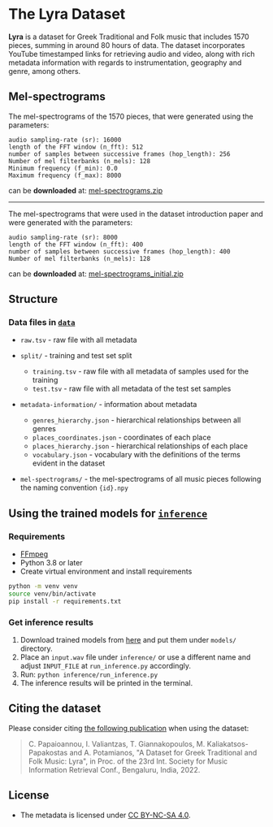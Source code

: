 # The Lyra Dataset

**Lyra** is a dataset for Greek Traditional and Folk music that includes 1570 pieces, summing in around 80 hours of data. The dataset incorporates YouTube timestamped links for retrieving audio and video, along with rich metadata information with regards to instrumentation, geography and genre, among others.

## Mel-spectrograms

The mel-spectrograms of the 1570 pieces, that were generated using the parameters:
```
audio sampling-rate (sr): 16000
length of the FFT window (n_fft): 512
number of samples between successive frames (hop_length): 256
Number of mel filterbanks (n_mels): 128
Minimum frequency (f_min): 0.0
Maximum frequency (f_max): 8000
```
can be **downloaded** at: [mel-spectrograms.zip](https://drive.google.com/file/d/1xMQIbi7Rkugr0gwtitIDSf2yQHbb-L4v/view?usp=sharing)

---

The mel-spectrograms that were used in the dataset introduction paper and were generated with the parameters:
```
audio sampling-rate (sr): 8000
length of the FFT window (n_fft): 400
number of samples between successive frames (hop_length): 400
Number of mel filterbanks (n_mels): 128
```
can be **downloaded** at: [mel-spectrograms_initial.zip](https://drive.google.com/file/d/10SH2gfYSf_qUVPUHA3O1lgq4C24k38I0/view?usp=sharing)


## Structure

### Data files in [`data`](data)

- `raw.tsv` - raw file with all metadata

- `split/` - training and test set split
    - `training.tsv` - raw file with all metadata of samples used for the training
    - `test.tsv` - raw file with all metadata of the test set samples

- `metadata-information/` - information about metadata
    - `genres_hierarchy.json` - hierarchical relationships between all genres
    - `places_coordinates.json` - coordinates of each place
    - `places_hierarchy.json` - hierarchical relationships of each place
    - `vocabulary.json` - vocabulary with the definitions of the terms evident in the dataset 

- `mel-spectrograms/` - the mel-spectrograms of all music pieces following the naming convention `{id}.npy`


## Using the trained models for [`inference`](inference)

### Requirements

* [FFmpeg](https://ffmpeg.org/download.html) 
* Python 3.8 or later
* Create virtual environment and install requirements
```bash
python -m venv venv
source venv/bin/activate
pip install -r requirements.txt
```

### Get inference results

1. Download trained models from [here](https://drive.google.com/file/d/1nFu3G4WX8OAtiSX4UlkqI0KvfW2FIn0u/view?usp=sharing) and put them under `models/` directory.
2. Place an `input.wav` file under `inference/` or use a different name and adjust `INPUT_FILE` at `run_inference.py` accordingly.
3. Run: `python inference/run_inference.py`
4. The inference results will be printed in the terminal.


## Citing the dataset

Please consider citing [the following publication](https://arxiv.org/abs/2211.11479v1) when using the dataset:

> C. Papaioannou, I. Valiantzas, T. Giannakopoulos, M. Kaliakatsos-Papakostas and A. Potamianos, "A Dataset for Greek Traditional and Folk Music: Lyra", in Proc. of the 23rd Int. Society for Music Information Retrieval Conf., Bengaluru, India, 2022.


## License

- The metadata is licensed under [CC BY-NC-SA 4.0](https://creativecommons.org/licenses/by-nc-sa/4.0/).


